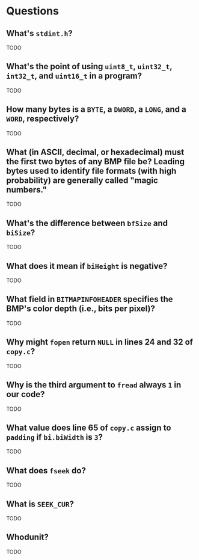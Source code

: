 # Questions

## What's `stdint.h`?

TODO

## What's the point of using `uint8_t`, `uint32_t`, `int32_t`, and `uint16_t` in a program?

TODO

## How many bytes is a `BYTE`, a `DWORD`, a `LONG`, and a `WORD`, respectively?

TODO

## What (in ASCII, decimal, or hexadecimal) must the first two bytes of any BMP file be? Leading bytes used to identify file formats (with high probability) are generally called "magic numbers."

TODO

## What's the difference between `bfSize` and `biSize`?

TODO

## What does it mean if `biHeight` is negative?

TODO

## What field in `BITMAPINFOHEADER` specifies the BMP's color depth (i.e., bits per pixel)?

TODO

## Why might `fopen` return `NULL` in lines 24 and 32 of `copy.c`?

TODO

## Why is the third argument to `fread` always `1` in our code?

TODO

## What value does line 65 of `copy.c` assign to `padding` if `bi.biWidth` is `3`?

TODO

## What does `fseek` do?

TODO

## What is `SEEK_CUR`?

TODO

## Whodunit?

TODO
